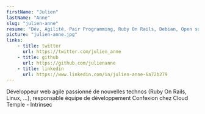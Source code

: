 ```yaml
---
firstName: "Julien"
lastName: "Anne"
slug: "julien-anne"
resume: "Dév, Agilité, Pair Programming, Ruby On Rails, Debian, Open source, TDD, débutant maker"
picture: "julien-anne.jpg"
links:
    - title: twitter
      url: https://twitter.com/julien_anne
    - title: github
      url: https://github.com/julienanne
    - title: linkedin
      url: https://www.linkedin.com/in/julien-anne-6a72b279
---
```


Développeur web agile passionné de nouvelles technos (Ruby On Rails, Linux, ...), responsable équipe de
développement Confexion chez Cloud Temple - Intrinsec
